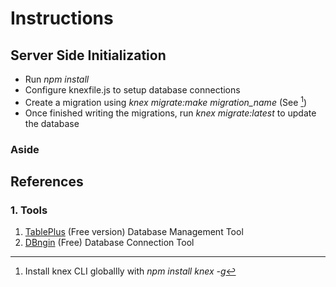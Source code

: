 # Instructions

## Server Side Initialization
- Run  *npm install*
- Configure knexfile.js to setup database connections
- Create a migration using *knex migrate:make migration_name* (See  [^1])
- Once finished writing the migrations, run *knex migrate:latest* to update the database


### Aside
[^1]: Install knex CLI globallly with *npm install knex -g*

## References
### 1. Tools
1. [TablePlus](https://tableplus.com/) (Free version) Database Management Tool
2. [DBngin](https://dbngin.com/) (Free) Database Connection Tool






